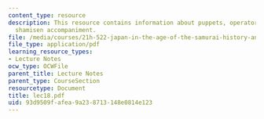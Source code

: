 ```yaml
---
content_type: resource
description: This resource contains information about puppets, operators, chanter,
  shamisen accompaniment.
file: /media/courses/21h-522-japan-in-the-age-of-the-samurai-history-and-film-fall-2006/93d9509fafea9a238713148e0814e123_lec18.pdf
file_type: application/pdf
learning_resource_types:
- Lecture Notes
ocw_type: OCWFile
parent_title: Lecture Notes
parent_type: CourseSection
resourcetype: Document
title: lec18.pdf
uid: 93d9509f-afea-9a23-8713-148e0814e123
---
```


